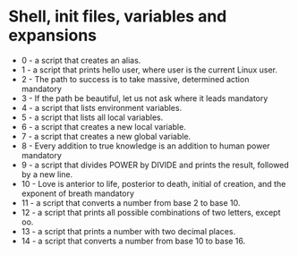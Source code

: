 # **Shell, init files, variables and expansions**
* 0 - a script that creates an alias.
* 1 - a script that prints hello user, where user is the current Linux user.
* 2 - The path to success is to take massive, determined action mandatory
* 3 - If the path be beautiful, let us not ask where it leads mandatory
* 4 - a script that lists environment variables.
* 5 - a script that lists all local variables.
* 6 - a script that creates a new local variable.
* 7 - a script that creates a new global variable.
* 8 - Every addition to true knowledge is an addition to human power mandatory
* 9 - a script that divides POWER by DIVIDE and prints the result, followed by a new line.
* 10 - Love is anterior to life, posterior to death, initial of creation, and the exponent of breath mandatory
* 11 - a script that converts a number from base 2 to base 10.
* 12 - a script that prints all possible combinations of two letters, except oo.
* 13 - a script that prints a number with two decimal places.
* 14 - a script that converts a number from base 10 to base 16.
